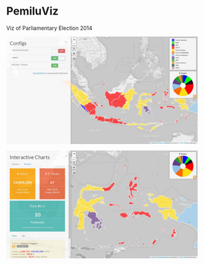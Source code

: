 PemiluViz
=========

Viz of Parliamentary Election 2014

![Screenshot-1](images/vizpemilu-1.jpg "Indonesia Parliamentary Election Analysis")

![Screenshot-2](images/vizpemilu-2.jpg "Indonesia Parliamentary Election Analysis")
